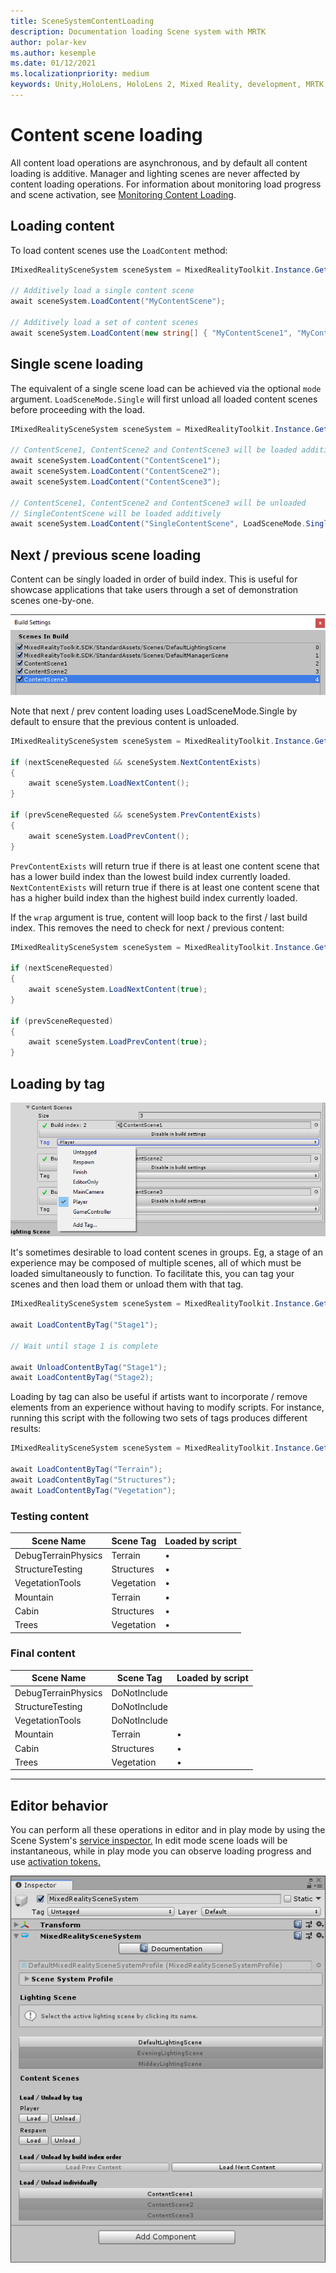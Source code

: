 ```yaml
---
title: SceneSystemContentLoading
description: Documentation loading Scene system with MRTK
author: polar-kev
ms.author: kesemple
ms.date: 01/12/2021
ms.localizationpriority: medium
keywords: Unity,HoloLens, HoloLens 2, Mixed Reality, development, MRTK,
---
```


# Content scene loading

All content load operations are asynchronous, and by default all content loading is additive. Manager and lighting scenes are never affected by content loading operations. For information about monitoring load progress and scene activation, see [Monitoring Content Loading](SceneSystemLoadProgress.md).

## Loading content

To load content scenes use the `LoadContent` method:

```c#
IMixedRealitySceneSystem sceneSystem = MixedRealityToolkit.Instance.GetService<IMixedRealitySceneSystem>();

// Additively load a single content scene
await sceneSystem.LoadContent("MyContentScene");

// Additively load a set of content scenes
await sceneSystem.LoadContent(new string[] { "MyContentScene1", "MyContentScene2", "MyContentScene3" });
```

## Single scene loading

The equivalent of a single scene load can be achieved via the optional `mode` argument. `LoadSceneMode.Single` will first unload all loaded content scenes before proceeding with the load.

```c#
IMixedRealitySceneSystem sceneSystem = MixedRealityToolkit.Instance.GetService<IMixedRealitySceneSystem>();

// ContentScene1, ContentScene2 and ContentScene3 will be loaded additively
await sceneSystem.LoadContent("ContentScene1");
await sceneSystem.LoadContent("ContentScene2");
await sceneSystem.LoadContent("ContentScene3");

// ContentScene1, ContentScene2 and ContentScene3 will be unloaded
// SingleContentScene will be loaded additively
await sceneSystem.LoadContent("SingleContentScene", LoadSceneMode.Single);
```

## Next / previous scene loading

Content can be singly loaded in order of build index. This is useful for showcase applications that take users through a set of demonstration scenes one-by-one.

![MRTK_SceneSystemBuildSettings](../Images/SceneSystem/MRTK_SceneSystemBuildSettings.png)

Note that next / prev content loading uses LoadSceneMode.Single by default to ensure that the previous content is unloaded.

```c#
IMixedRealitySceneSystem sceneSystem = MixedRealityToolkit.Instance.GetService<IMixedRealitySceneSystem>();

if (nextSceneRequested && sceneSystem.NextContentExists)
{
    await sceneSystem.LoadNextContent();
}

if (prevSceneRequested && sceneSystem.PrevContentExists)
{
    await sceneSystem.LoadPrevContent();
}
```

`PrevContentExists` will return true if there is at least one content scene that has a lower build index than the lowest build index currently loaded. `NextContentExists` will return true if there is at least one content scene that has a higher build index than the highest build index currently loaded.

If the `wrap` argument is true, content will loop back to the first / last build index. This removes the need to check for next / previous content:

```c#
IMixedRealitySceneSystem sceneSystem = MixedRealityToolkit.Instance.GetService<IMixedRealitySceneSystem>();

if (nextSceneRequested)
{
    await sceneSystem.LoadNextContent(true);
}

if (prevSceneRequested)
{
    await sceneSystem.LoadPrevContent(true);
}
```

## Loading by tag

![MRTK_SceneSystemLoadingByTag](../Images/SceneSystem/MRTK_SceneSystemLoadingByTag.png)

It's sometimes desirable to load content scenes in groups. Eg, a stage of an experience may be composed of multiple scenes, all of which must be loaded simultaneously to function. To facilitate this, you can tag your scenes and then load them or unload them with that tag.

```c#
IMixedRealitySceneSystem sceneSystem = MixedRealityToolkit.Instance.GetService<IMixedRealitySceneSystem>();

await LoadContentByTag("Stage1");

// Wait until stage 1 is complete

await UnloadContentByTag("Stage1");
await LoadContentByTag("Stage2);
```

Loading by tag can also be useful if artists want to incorporate / remove elements from an experience without having to modify scripts. For instance, running this script with the following two sets of tags produces different results:

```c#
IMixedRealitySceneSystem sceneSystem = MixedRealityToolkit.Instance.GetService<IMixedRealitySceneSystem>();

await LoadContentByTag("Terrain");
await LoadContentByTag("Structures");
await LoadContentByTag("Vegetation");
```

### Testing content

Scene Name | Scene Tag | Loaded by script
---|---|---
DebugTerrainPhysics | Terrain | •
StructureTesting | Structures | •
VegetationTools | Vegetation | •
Mountain | Terrain | •
Cabin | Structures | •
Trees | Vegetation | •

### Final content

Scene Name | Scene Tag | Loaded by script
---|---|---
DebugTerrainPhysics | DoNotInclude |
StructureTesting | DoNotInclude |
VegetationTools | DoNotInclude |
Mountain | Terrain | •
Cabin | Structures | •
Trees | Vegetation | •

---

## Editor behavior

You can perform all these operations in editor and in play mode by using the Scene System's [service inspector.](../../out-of-scope/MixedRealityConfigurationGuide.md#editor-utilities) In edit mode scene loads will be instantaneous, while in play mode you can observe loading progress and use [activation tokens.](SceneSystemLoadProgress.md)

![MRTK_SceneSystemServiceInspector](../Images/SceneSystem/MRTK_SceneSystemServiceInspector.PNG)
